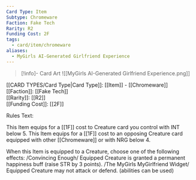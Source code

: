 ```yaml
---
Card Type: Item
Subtype: Chromeware
Faction: Fake Tech
Rarity: R2
Funding Cost: 2F
tags:
  - card/item/chromeware
aliases:
  - MyGirls AI-Generated Girlfriend Experience
---
```

> [!info]- Card Art
> ![[MyGirls AI-Generated Girlfriend Experience.png]]

[[CARD TYPES/Card Type|Card Type]]: [[Item]] - [[Chromeware]]  
[[Faction]]: [[Fake Tech]]  
[[Rarity]]: [[R2]]  
[[Funding Cost]]: [[2F]]  

Rules Text:  

This Item equips for a [[1F]] cost to Creature card you control with INT below 5.
This Item equips for a [[1F]] cost to an opposing Creature card equipped with other [[Chromeware]] or with NRG below 4.  

When this Item is equipped to a Creature, choose one of the following effects:
/Convincing Enough/ Equipped Creature is granted a permanent happiness buff (raise STR by 3 points).
/The MyGirls MyGirlfriend Widget/ Equipped Creature may not attack or defend. (abilities can be used)  